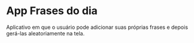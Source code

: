 # App Frases do dia

Aplicativo em que o usuário pode adicionar suas próprias frases e depois gerá-las aleatoriamente na tela.
